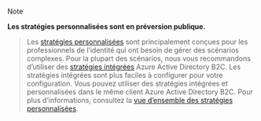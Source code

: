 > [!NOTE]
> **Les stratégies personnalisées sont en préversion publique.**

> Les [stratégies personnalisées](..\articles\active-directory-b2c\active-directory-b2c-overview-custom.md#custom-policies) sont principalement conçues pour les professionnels de l’identité qui ont besoin de gérer des scénarios complexes. Pour la plupart des scénarios, nous vous recommandons d’utiliser des [stratégies intégrées](..\articles\active-directory-b2c\active-directory-b2c-reference-policies.md) Azure Active Directory B2C. Les stratégies intégrées sont plus faciles à configurer pour votre configuration. Vous pouvez utiliser des stratégies intégrées et personnalisées dans le même client Azure Active Directory B2C. Pour plus d’informations, consultez la [vue d’ensemble des stratégies personnalisées](..\articles\active-directory-b2c\active-directory-b2c-overview-custom.md).

